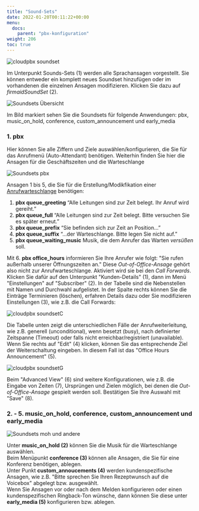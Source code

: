 ```yaml
---
title: "Sound-Sets"
date: 2022-01-20T00:11:22+00:00
menu:
  docs:
    parent: "pbx-konfiguration"
weight: 206
toc: true
---
```


![cloudpbx soundset](https://user-images.githubusercontent.com/98753538/158827667-f837e8e2-0e9e-427a-867d-c0bf729d2fb1.jpg)

Im Unterpunkt Sounds-Sets (1) werden alle Sprachansagen vorgestellt. Sie können entweder ein komplett neues Soundset hinzufügen oder im vorhandenen die einzelnen Ansagen modifizieren. Klicken Sie dazu auf *firmaidSoundSet* (2).

![Soundsets Übersicht](https://github.com/user-attachments/assets/962393ae-90a2-4f15-8425-82418a098418)

Im Bild markiert sehen Sie die Soundsets für folgende Anwendungen: pbx, music_on_hold, conference, custom_announcement und early_media

### 1. pbx
Hier können Sie alle Ziffern und Ziele auswählen/konfigurieren, die Sie für das Anrufmenü (Auto-Attendant) benötigen. Weiterhin finden Sie hier die Ansagen für die Geschäftszeiten und die Warteschlange

![Soundsets pbx](https://github.com/user-attachments/assets/4673481f-0a83-4800-9047-0c3a5d29ca6d)

Ansagen 1 bis 5, die Sie für die Erstellung/Modikfikation einer [Anrufwarteschlange](https://cloudpbx-doku.netcologne.de/docs/pbx-konfiguration/anrufwarteschlangen-einrichten/) benötigen:

1. **pbx queue_greeting** “Alle Leitungen sind zur Zeit belegt. Ihr Anruf wird gereiht.” 
2. **pbx queue_full** “Alle Leitungen sind zur Zeit belegt. Bitte versuchen Sie es später erneut.”
3. **pbx queue_prefix** “Sie befinden sich zur Zeit an Position…”
4. **pbx queue_suffix** “…der Warteschlange. Bitte legen Sie nicht auf.”
5. **pbx queue_waiting_music** Musik, die dem Anrufer das Warten *versüßen* soll.

Mit 6. **pbx office_hours** informieren Sie Ihre Anrufer wie folgt: "Sie rufen außerhalb unserer Öffnungszeiten an." Diese *Out-of-Office-Ansage* gehört also nicht zur Anrufwarteschlange. 
Aktiviert wird sie bei den *Call Forwards*. Klicken Sie dafür auf den Unterpunkt "Kunden-Details" (1), dann im Menü "Einstellungen" auf "Subscriber" (2). In der Tabelle sind die Nebenstellen mit Namen und Durchwahl aufgelistet. In der Spalte rechts können Sie die Einträge Terminieren (löschen), erfahren Details dazu oder Sie modifizieren Einstellungen (3), wie z.B. die Call Forwards:

![cloudpbx soundsetC](https://user-images.githubusercontent.com/98753538/159277582-16b92cc8-7173-480a-8f85-5dc37e9a21d6.jpg)

Die Tabelle unten zeigt die unterschiedlichen Fälle der Anrufweiterleitung, wie z.B. generell (unconditional), wenn besetzt (busy), nach definierter Zeitspanne (Timeout) oder falls nicht erreichbar/registriert (unavailable). Wenn Sie rechts auf "Edit" (4) klicken, können Sie das entsprechende Ziel der Weiterschaltung eingeben. In diesem Fall ist das "Office Hours Announcement" (5). 

![cloudpbx soundsetG](https://user-images.githubusercontent.com/98753538/159278277-d6dcb79c-e292-484f-bcb0-3d0ad3f8dd20.jpg)

Beim "Advanced View" (6) sind weitere Konfigurationen, wie z.B. die Eingabe von Zeiten (7), Ursprüngen und Zielen möglich, bei denen die *Out-of-Office-Ansage* gespielt werden soll. Bestätigen Sie Ihre Auswahl mit "Save" (8).

### 2. - 5. music_on_hold, conference, custom_announcement und early_media

![Soundsets moh und andere](https://github.com/user-attachments/assets/c362231f-2a99-45b1-a5e8-9cb5b2cdfda9)

Unter **music_on_hold (2)** können Sie die Musik für die Warteschlange auswählen. <br>
Beim Menüpunkt **conference (3)** können alle Ansagen, die Sie für eine Konferenz benötigen, ablegen. <br>
Unter Punkt **custom_annoucements (4)** werden kundenspezifische Ansagen, wie z.B. "Bitte sprechen Sie Ihren Rezeptwunsch auf die Voicebox" abgelegt bzw. ausgewählt. <br>
Wenn Sie Ansagen vor oder nach dem Melden konfigurieren oder einen kundenspezifischen Ringback-Ton wünsche, dann können Sie diese unter **early_media (5)** konfigurieren bzw. ablegen. <br>
